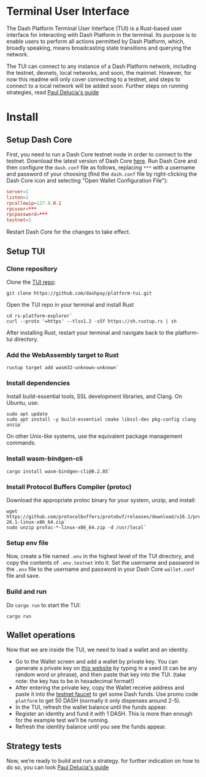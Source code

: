 # Terminal User Interface

The Dash Platform Terminal User Interface (TUI) is a Rust-based user interface for interacting with Dash Platform in the terminal. Its purpose is to enable users to perform all actions permitted by Dash Platform, which, broadly speaking, means broadcasting state transitions and querying the network.

The TUI can connect to any instance of a Dash Platform network, including the testnet, devnets, local networks, and soon, the mainnet. However, for now this readme will only cover connecting to a testnet, and steps to connect to a local network will be added soon. Further steps on running strategies, read [Paul Delucia's guide](https://www.dash.org/blog/strategy-tests-usage-guide/)

# Install

## Setup Dash Core

First, you need to run a Dash Core testnet node in order to connect to the testnet. Download the latest version of Dash Core [here](https://www.dash.org/downloads/#desktop). Run Dash Core and then configure the `dash.conf` file as follows, 
replacing `***` with a username and password of your choosing (find the `dash.conf` file by right-clicking the Dash Core icon and selecting "Open Wallet Configuration File"):

```conf
server=1
listen=1
rpcallowip=127.0.0.1
rpcuser=***
rpcpassword=***
testnet=1
```

Restart Dash Core for the changes to take effect.

## Setup TUI

### Clone repository

Clone the [TUI repo](https://github.com/dashpay/platform-tui):

```shell
git clone https://github.com/dashpay/platform-tui.git
```

Open the TUI repo in your terminal and install Rust

```shell
cd rs-platform-explorer`
curl --proto '=https' --tlsv1.2 -sSf https://sh.rustup.rs | sh
```

After installing Rust, restart your terminal and navigate back to the platform-tui directory.

### Add the WebAssembly target to Rust

```shell
rustup target add wasm32-unknown-unknown`
```

### Install dependencies

Install build-essential tools, SSL development libraries, and Clang. On Ubuntu, use:

```shell
sudo apt update
sudo apt install -y build-essential cmake libssl-dev pkg-config clang unzip`
```

On other Unix-like systems, use the equivalent package management commands.

### Install wasm-bindgen-cli

```shell
cargo install wasm-bindgen-cli@0.2.85`
```

### Install Protocol Buffers Compiler (protoc)

Download the appropriate protoc binary for your system, unzip, and install:

```shell
wget https://github.com/protocolbuffers/protobuf/releases/download/v26.1/protoc-26.1-linux-x86_64.zip`
sudo unzip protoc-*-linux-x86_64.zip -d /usr/local`
```

### Setup env file

Now, create a file named `.env` in the highest level of the TUI directory, and copy the contents of `.env.testnet` into it. Set the username and password in the `.env` file to the username and password in your Dash Core `wallet.conf` file and save.

### Build and run

Do `cargo run` to start the TUI:

```shell
cargo run
```

## Wallet operations

Now that we are inside the TUI, we need to load a wallet and an identity.

* Go to the Wallet screen and add a wallet by private key. You can generate a private key on [this website](https://passwordsgenerator.net/sha256-hash-generator/) by typing in a seed (it can be any random word or phrase), and then paste that key into the TUI. (take note: the key has to be in hexadecimal format!)
* After entering the private key, copy the Wallet receive address and paste it into the [testnet faucet](https://faucet.testnet.networks.dash.org/) to get some Dash funds. Use promo code `platform` to get 50 DASH (normally it only dispenses around 2-5).
* In the TUI, refresh the wallet balance until the funds appear.
* Register an identity and fund it with 1 DASH. This is more than enough for the example test we’ll be running.
* Refresh the identity balance until you see the funds appear.

## Strategy tests

Now, we’re ready to build and run a strategy. for further indication on how to do so, you can look [Paul Delucia's guide](https://www.dash.org/blog/strategy-tests-usage-guide/)
